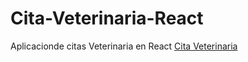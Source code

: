 # Cita-Veterinaria-React
Aplicacionde citas Veterinaria en React
[Cita Veterinaria](https://fantastic-kataifi-6de419.netlify.app)
